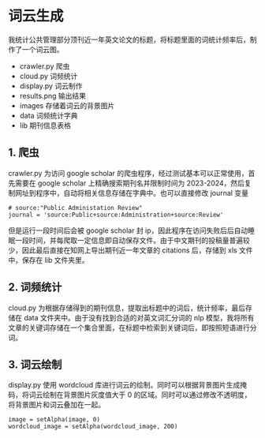 # 词云生成

我统计公共管理部分顶刊近一年英文论文的标题，将标题里面的词统计频率后，制作了一个词云图。

- crawler.py 爬虫
- cloud.py 词频统计
- display.py 词云制作
- results.png 输出结果
- images 存储着词云的背景图片
- data 词频统计字典
- lib 期刊信息表格

## 1. 爬虫

crawler.py 为访问 google scholar 的爬虫程序，经过测试基本可以正常使用，首先需要在 google scholar 上精确搜索期刊名并限制时间为 2023-2024，然后复制网址到程序中，自动将相关信息存储在字典中。也可以直接修改 journal 变量

```
# source:"Public Administation Review"
journal = 'source:Public+source:Administration+source:Review'
```

但是运行一段时间后会被 google scholar 封 ip，因此程序在访问失败后后自动睡眠一段时间，并每爬取一定信息即自动保存文件。由于中文期刊的投稿量普遍较少，因此最后直接在知网上导出期刊近一年文章的 citations 后，存储到 xls 文件中，保存在 lib 文件夹里。

## 2. 词频统计

cloud.py 为根据存储得到的期刊信息，提取出标题中的词后，统计频率，最后存储在 data 文件夹中。由于没有找到合适的对英文词汇分词的 nlp 模型，我将所有文章的关键词存储在一个集合里面，在标题中检索到关键词后，即按照短语进行分词。

## 3. 词云绘制

display.py 使用 wordcloud 库进行词云的绘制。同时可以根据背景图片生成掩码，将词云绘制在背景图片灰度值大于 0 的区域。同时可以通过修改不透明度，将背景图片和词云叠加在一起。

```
image = setAlpha(image, 0)
wordcloud_image = setAlpha(wordcloud_image, 200)
```
